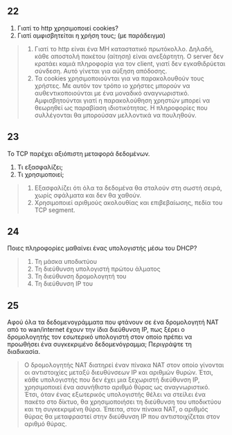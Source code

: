 ## 22

1. Γιατί το http χρησιμοποιεί cookies? 
2. Γιατί αμφισβητείται η χρήση τους; (με παράδειγμα)

> 1. Γιατί το http είναι ένα ΜΗ καταστατικό πρωτόκολλο. Δηλαδή, κάθε αποστολή πακέτου (αίτηση) είναι ανεξάρτητη. O server δεν κρατάει καμιά πληροφορία για τον client, γιατί δεν εγκαθιδρύεται σύνδεση. Αυτό γίνεται για αύξηση απόδοσης.
> 2. Τα cookies χρησιμοποιούνται για να παρακολουθούν τους χρήστες. Με αυτόν τον τρόπο ιο χρήστες μπορούν να αυθεντικοποιούνται με ένα μοναδικό αναγνωριστικό. Αμφισβητούνται γιατί η παρακολούθηση χρηστών μπορεί να θεωρηθεί ως παραβίαση ιδιοτικότητας. Η πληροφορίες που συλλέγονται θα μπορούσαν μελλοντικά να πουληθούν.

## 23 

Το  TCP παρέχει αξιόπιστη μεταφορά δεδομένων.
1. Τι εξασφαλίζει;
2. Τι χρησιμοποιεί;

> 1. Εξασφαλίζει ότι όλα τα δεδομένα θα σταλούν στη σωστή σειρά, χωρίς σφάλματα και δεν θα χαθούν.
> 2. Χρησιμοποιεί αριθμούς ακολουθίας και επιβεβαίωσης, πεδία του TCP segment.

## 24

Ποιες πληροφορίες μαθαίνει ένας υπολογιστής μέσω του DHCP?

> 1. Τη μάσκα υποδικτύου
> 2. Τη διεύθυνση υπολογιστή πρώτου άλματος 
> 3. Τη διεύθυνση δρομολογητή του
> 4. Τη διεύθυνση IP του

## 25

Αφού όλα τα δεδομενογράμματα που φτάνουν σε ένα δρομολογητή ΝΑΤ από το wan/internet έχουν την ίδια διεύθυνση IP, πως ξέρει ο δρομολογητής τον εσωτερικό υπολογιστή στον οποίο πρέπει να προωθήσει ένα συγκεκριμένο δεδομενόγραμμα; Περιγράψτε τη διαδικασία.

> Ο δρομολογητής ΝΑΤ διατηρεί έναν πίνακα ΝΑΤ στον οποίο γίνονται οι αντιστοιχίες μεταξύ διευθύνσεων IP και αριθμών θυρών. Έτσι, κάθε υπολογιστής που δεν έχει μια ξεχωριστή διεύθυνση IP, χρησιμοποιεί ένα ασυνήθιστο αριθμό θύρας ως αναγνωριστικό. Έτσι, όταν ένας εξωτερικός υπολογιστής θέλει να στείλει ένα πακέτο στο δίκτυο, θα χρησιμοποιήσει τη διεύθυνση του υποδικτύου και τη συγκεκριμένη θύρα. Έπειτα, στον πίνακα ΝΑΤ, ο αριθμός θύρας θα μεταφραστεί στην διεύθυνση IP που αντιστοιχίζεται στον αριθμό θύρας.